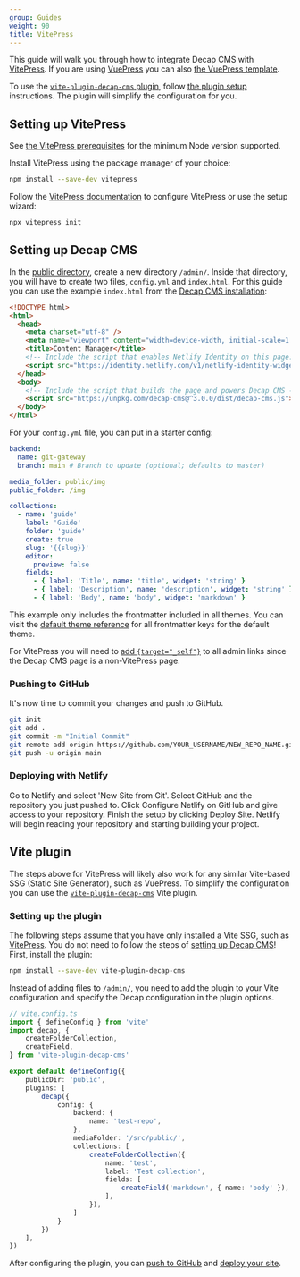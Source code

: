 ```yaml
---
group: Guides
weight: 90
title: VitePress
---
```

This guide will walk you through how to integrate Decap CMS with [VitePress](https://vitepress.dev).
If you are using [VuePress](https://v2.vuepress.vuejs.org) you can also [the VuePress template](https://vuedn.netlify.app/). 

To use the [`vite-plugin-decap-cms` plugin](https://vite-plugin-decap-cms.pages.dev), follow [the plugin setup](#vite-plugin) instructions. The plugin will simplify the configuration for you.

## Setting up VitePress

See [the VitePress prerequisites](https://vitepress.dev/guide/getting-started#prerequisites) for the minimum Node version supported.

Install VitePress using the package manager of your choice:

```bash
npm install --save-dev vitepress
```

Follow the [VitePress documentation](https://vitepress.dev/guide/getting-started#installation) to configure VitePress or use the setup wizard:

```bash
npx vitepress init
```

## Setting up Decap CMS

In the [public directory](https://vitepress.dev/guide/asset-handling#the-public-directory), create a new directory `/admin/`. Inside that directory, you will have to create two files, `config.yml` and `index.html`. For this guide you can use the example `index.html` from the [Decap CMS installation](https://decapcms.org/docs/install-decap-cms/):

```html
<!DOCTYPE html>
<html>
  <head>
    <meta charset="utf-8" />
    <meta name="viewport" content="width=device-width, initial-scale=1.0" />
    <title>Content Manager</title>
    <!-- Include the script that enables Netlify Identity on this page. -->
    <script src="https://identity.netlify.com/v1/netlify-identity-widget.js"></script>
  </head>
  <body>
    <!-- Include the script that builds the page and powers Decap CMS -->
    <script src="https://unpkg.com/decap-cms@^3.0.0/dist/decap-cms.js"></script>
  </body>
</html>
```

For your `config.yml` file, you can put in a starter config:

```yml
backend:
  name: git-gateway
  branch: main # Branch to update (optional; defaults to master)

media_folder: public/img
public_folder: /img

collections:
  - name: 'guide'
    label: 'Guide'
    folder: 'guide'
    create: true
    slug: '{{slug}}'
    editor:
      preview: false
    fields:
      - { label: 'Title', name: 'title', widget: 'string' }
      - { label: 'Description', name: 'description', widget: 'string' }
      - { label: 'Body', name: 'body', widget: 'markdown' }
```

This example only includes the frontmatter included in all themes. You can visit the [default theme reference](https://vitepress.dev/reference/frontmatter-config) for all frontmatter keys for the default theme.

For VitePress you will need to [add `{target="_self"}`](https://vitepress.dev/guide/routing#linking-to-non-vitepress-pages) to all admin links since the Decap CMS page is a non-VitePress page. 

### Pushing to GitHub

It's now time to commit your changes and push to GitHub. 

```bash
git init
git add .
git commit -m "Initial Commit"
git remote add origin https://github.com/YOUR_USERNAME/NEW_REPO_NAME.git
git push -u origin main
```

### Deploying with Netlify

Go to Netlify and select 'New Site from Git'. Select GitHub and the repository you just pushed to. Click Configure Netlify on GitHub and give access to your repository. Finish the setup by clicking Deploy Site. Netlify will begin reading your repository and starting building your project.

## Vite plugin

The steps above for VitePress will likely also work for any similar Vite-based SSG (Static Site Generator), such as VuePress.
To simplify the configuration you can use the [`vite-plugin-decap-cms`](https://vite-plugin-decap-cms.pages.dev) Vite plugin.

### Setting up the plugin

The following steps assume that you have only installed a Vite SSG, such as [VitePress](#setting-up-vitepress). You do not need to follow the steps of [setting up Decap CMS](#setting-up-decap-cms)! First, install the plugin:

```bash
npm install --save-dev vite-plugin-decap-cms
```

Instead of adding files to `/admin/`, you need to add the plugin to your Vite configuration and specify the Decap configuration in the plugin options.

```ts
// vite.config.ts
import { defineConfig } from 'vite'
import decap, {
    createFolderCollection,
    createField,
} from 'vite-plugin-decap-cms'

export default defineConfig({
    publicDir: 'public',
    plugins: [
        decap({
            config: {
                backend: {
                    name: 'test-repo',
                },
                mediaFolder: '/src/public/',
                collections: [
                    createFolderCollection({
                        name: 'test',
                        label: 'Test collection',
                        fields: [
                            createField('markdown', { name: 'body' }),
                        ],
                    }),
                ]
            }
        })
    ],
})
```

After configuring the plugin, you can [push to GitHub](#pushing-to-github) and [deploy your site](#deploying-with-netlify).
